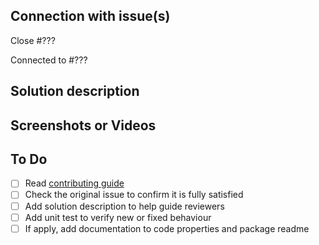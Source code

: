 ## Connection with issue(s)

<!-- If this pull request close some issue, use this reference to close it automatically -->
Close #???

<!-- Optional: other issues or pull requests related to this, but merging should not close it -->
Connected to #???

## Solution description

## Screenshots or Videos

<!-- Optional: to clearly demonstrate the feature or fix to help with testing and reviews -->

## To Do

- [ ] Read [contributing guide](https://github.com/flutter-form-builder-ecosystem/form_builder_file_picker/blob/master/CONTRIBUTING.md)
- [ ] Check the original issue to confirm it is fully satisfied
- [ ] Add solution description to help guide reviewers
- [ ] Add unit test to verify new or fixed behaviour
- [ ] If apply, add documentation to code properties and package readme
